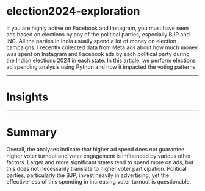 # election2024-exploration
If you are highly active on Facebook and Instagram, you must have seen ads based on elections by any of the political parties, especially BJP and INC. All the parties in India usually spend a lot of money on election campaigns. I recently collected data from Meta ads about how much money was spent on Instagram and Facebook ads by each political party during the Indian elections 2024 in each state. In this article, we perform elections ad spending analysis using Python and how it impacted the voting patterns.

---

# Insights

---

# Summary

Overall, the analyses indicate that higher ad spend does not guarantee higher voter turnout and voter engagement is influenced by various other factors. Larger and more significant states tend to spend more on ads, but this does not necessarily translate to higher voter participation. Political parties, particularly the BJP, invest heavily in advertising, yet the effectiveness of this spending in increasing voter turnout is questionable.
